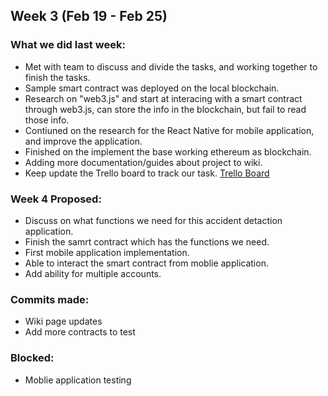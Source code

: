 ## Week 3 (Feb 19 - Feb 25)

### What we did last week:
* Met with team to discuss and divide the tasks, and working together to finish the tasks. 
* Sample smart contract was deployed on the local blockchain. 
* Research on "web3.js" and start at interacing with a smart contract through web3.js, can store the info in the blockchain, but fail to read those info.
* Contiuned on the research for the React Native for mobile application, and improve the application. 
* Finished on the implement the base working ethereum as blockchain. 
* Adding more documentation/guides about project to wiki.
* Keep update the Trello board to track our task. [Trello Board](https://trello.com/b/ukfAJEwb/spicy-chicken)

### Week 4 Proposed:
* Discuss on what functions we need for this accident detaction application.
* Finish the samrt contract which has the functions we need. 
* First mobile application implementation.
* Able to interact the smart contract from moblie application.
* Add ability for multiple accounts.

### Commits made:
* Wiki page updates
* Add more contracts to test

### Blocked:
* Moblie application testing
